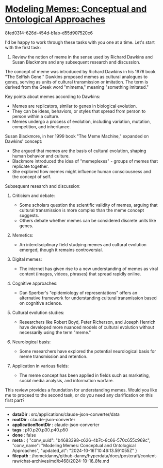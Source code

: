 # [Modeling Memes: Conceptual and Ontological Approaches](https://claude.ai/chat/b4683398-c626-4b7c-8c66-570c655c969c)

8fed0314-626d-454d-b1ab-d55d907520c6

 I'd be happy to work through these tasks with you one at a time. Let's start with the first task:

1. Review the notion of meme in the sense used by Richard Dawkins and Susan Blackmore and any subsequent research and discussion.

The concept of meme was introduced by Richard Dawkins in his 1976 book "The Selfish Gene." Dawkins proposed memes as cultural analogues to genes, serving as units of cultural transmission or imitation. The term is derived from the Greek word "mimema," meaning "something imitated."

Key points about memes according to Dawkins:
- Memes are replicators, similar to genes in biological evolution.
- They can be ideas, behaviors, or styles that spread from person to person within a culture.
- Memes undergo a process of evolution, including variation, mutation, competition, and inheritance.

Susan Blackmore, in her 1999 book "The Meme Machine," expanded on Dawkins' concept:
- She argued that memes are the basis of cultural evolution, shaping human behavior and culture.
- Blackmore introduced the idea of "memeplexes" - groups of memes that replicate together.
- She explored how memes might influence human consciousness and the concept of self.

Subsequent research and discussion:
1. Criticism and debate:
   - Some scholars question the scientific validity of memes, arguing that cultural transmission is more complex than the meme concept suggests.
   - Others debate whether memes can be considered discrete units like genes.

2. Memetics:
   - An interdisciplinary field studying memes and cultural evolution emerged, though it remains controversial.

3. Digital memes:
   - The internet has given rise to a new understanding of memes as viral content (images, videos, phrases) that spread rapidly online.

4. Cognitive approaches:
   - Dan Sperber's "epidemiology of representations" offers an alternative framework for understanding cultural transmission based on cognitive science.

5. Cultural evolution studies:
   - Researchers like Robert Boyd, Peter Richerson, and Joseph Henrich have developed more nuanced models of cultural evolution without necessarily using the term "meme."

6. Neurological basis:
   - Some researchers have explored the potential neurological basis for meme transmission and retention.

7. Application in various fields:
   - The meme concept has been applied in fields such as marketing, social media analysis, and information warfare.

This review provides a foundation for understanding memes. Would you like me to proceed to the second task, or do you need any clarification on this first part?

---

* **dataDir** : src/applications/claude-json-converter/data
* **rootDir** : claude-json-converter
* **applicationRootDir** : claude-json-converter
* **tags** : p10.p20.p30.p40.p50
* **done** : false
* **meta** : {
  "conv_uuid": "b4683398-c626-4b7c-8c66-570c655c969c",
  "conv_name": "Modeling Memes: Conceptual and Ontological Approaches",
  "updated_at": "2024-10-16T10:46:13.591055Z"
}
* **filepath** : /home/danny/github-danny/hyperdata/docs/postcraft/content-raw/chat-archives/md/b468/2024-10-16_8fe.md
